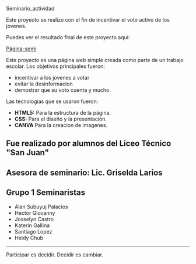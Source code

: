 Seminario_actividad

Este proyecto se realizo con el fin de incentivar el voto activo de los jovenes.


Puedes ver el resultado final de este proyecto aquí:

[Página-semi](https://github.com/Alanbrito-pagina/semi.github.io.git)


Este proyecto es una página web simple creada como parte de un trabajo escolar. Los objetivos principales fueron:

* incentivar a los jovenes a votar
* evitar la desinformacion
* demostrar que su voto cuenta y mucho.

Las tecnologias que se usaron fueron:

* **HTML5:** Para la estructura de la página.
* **CSS:** Para el diseño y la presentación.
* **CANVA** Para la creacion de imagenes.
  
## Fue realizado por alumnos del Liceo Técnico "San Juan"
## Asesora de seminario: Lic. Griselda Larios
## Grupo 1 Seminaristas

* Alan Subuyuj Palacios
* Hector Giovanny
* Josselyn Castro
* Katerin Gallina
* Santiago Lopez
* Heidy Chub 

---

Participar es decidir. Decidir es cambiar.
